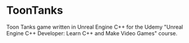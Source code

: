 # ToonTanks


Toon Tanks game written in Unreal Engine C++ for the Udemy "Unreal Engine C++ Developer: Learn C++ and Make Video Games" course.  

